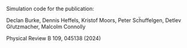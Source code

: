 Simulation code for the publication:

Declan Burke, Dennis Heffels, Kristof Moors, Peter Scḧuffelgen, Detlev Gr̈utzmacher, Malcolm Connolly

Physical Review B 109, 045138 (2024)


